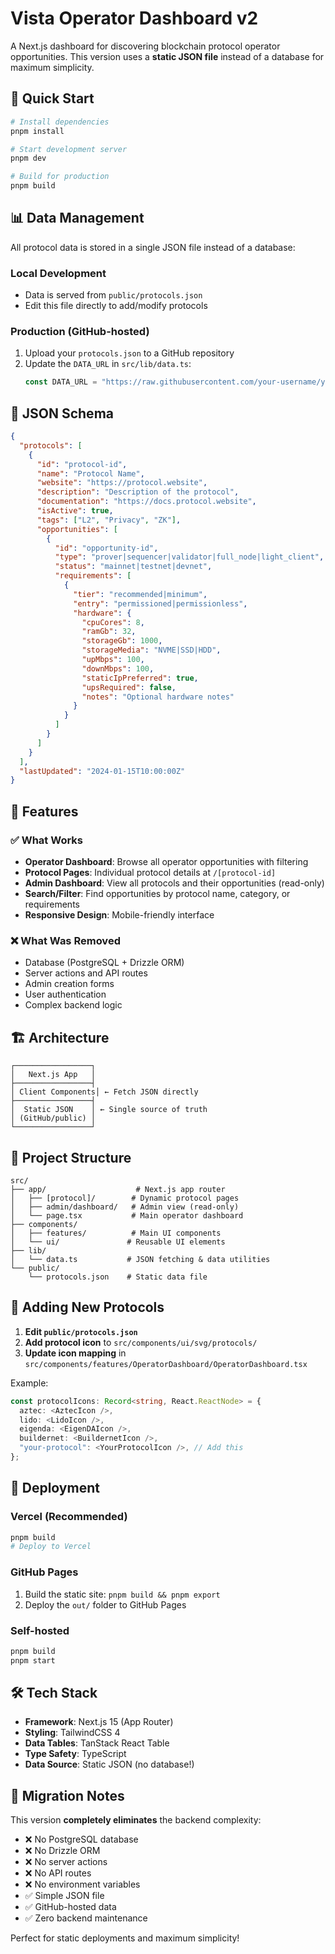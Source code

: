 # Vista Operator Dashboard v2

A Next.js dashboard for discovering blockchain protocol operator opportunities. This version uses a **static JSON file** instead of a database for maximum simplicity.

## 🚀 Quick Start

```bash
# Install dependencies
pnpm install

# Start development server
pnpm dev

# Build for production
pnpm build
```

## 📊 Data Management

All protocol data is stored in a single JSON file instead of a database:

### Local Development
- Data is served from `public/protocols.json`
- Edit this file directly to add/modify protocols

### Production (GitHub-hosted)
1. Upload your `protocols.json` to a GitHub repository
2. Update the `DATA_URL` in `src/lib/data.ts`:
   ```typescript
   const DATA_URL = "https://raw.githubusercontent.com/your-username/your-repo/main/protocols.json";
   ```

## 📝 JSON Schema

```json
{
  "protocols": [
    {
      "id": "protocol-id",
      "name": "Protocol Name",
      "website": "https://protocol.website",
      "description": "Description of the protocol",
      "documentation": "https://docs.protocol.website",
      "isActive": true,
      "tags": ["L2", "Privacy", "ZK"],
      "opportunities": [
        {
          "id": "opportunity-id",
          "type": "prover|sequencer|validator|full_node|light_client",
          "status": "mainnet|testnet|devnet",
          "requirements": [
            {
              "tier": "recommended|minimum",
              "entry": "permissioned|permissionless",
              "hardware": {
                "cpuCores": 8,
                "ramGb": 32,
                "storageGb": 1000,
                "storageMedia": "NVME|SSD|HDD",
                "upMbps": 100,
                "downMbps": 100,
                "staticIpPreferred": true,
                "upsRequired": false,
                "notes": "Optional hardware notes"
              }
            }
          ]
        }
      ]
    }
  ],
  "lastUpdated": "2024-01-15T10:00:00Z"
}
```

## 🎯 Features

### ✅ What Works
- **Operator Dashboard**: Browse all operator opportunities with filtering
- **Protocol Pages**: Individual protocol details at `/[protocol-id]`
- **Admin Dashboard**: View all protocols and their opportunities (read-only)
- **Search/Filter**: Find opportunities by protocol name, category, or requirements
- **Responsive Design**: Mobile-friendly interface

### ❌ What Was Removed
- Database (PostgreSQL + Drizzle ORM)
- Server actions and API routes
- Admin creation forms
- User authentication
- Complex backend logic

## 🏗️ Architecture

```
┌─────────────────┐
│   Next.js App   │
├─────────────────┤
│ Client Components│ ← Fetch JSON directly
├─────────────────┤
│  Static JSON    │ ← Single source of truth
│ (GitHub/public) │
└─────────────────┘
```

## 📁 Project Structure

```
src/
├── app/                    # Next.js app router
│   ├── [protocol]/        # Dynamic protocol pages
│   ├── admin/dashboard/   # Admin view (read-only)
│   └── page.tsx           # Main operator dashboard
├── components/
│   ├── features/          # Main UI components
│   └── ui/               # Reusable UI elements
├── lib/
│   └── data.ts           # JSON fetching & data utilities
└── public/
    └── protocols.json    # Static data file
```

## 🔧 Adding New Protocols

1. **Edit `public/protocols.json`**
2. **Add protocol icon** to `src/components/ui/svg/protocols/`
3. **Update icon mapping** in `src/components/features/OperatorDashboard/OperatorDashboard.tsx`

Example:
```typescript
const protocolIcons: Record<string, React.ReactNode> = {
  aztec: <AztecIcon />,
  lido: <LidoIcon />,
  eigenda: <EigenDAIcon />,
  buildernet: <BuildernetIcon />,
  "your-protocol": <YourProtocolIcon />, // Add this
};
```

## 🚀 Deployment

### Vercel (Recommended)
```bash
pnpm build
# Deploy to Vercel
```

### GitHub Pages
1. Build the static site: `pnpm build && pnpm export`
2. Deploy the `out/` folder to GitHub Pages

### Self-hosted
```bash
pnpm build
pnpm start
```

## 🛠️ Tech Stack

- **Framework**: Next.js 15 (App Router)
- **Styling**: TailwindCSS 4
- **Data Tables**: TanStack React Table
- **Type Safety**: TypeScript
- **Data Source**: Static JSON (no database!)

## 🔄 Migration Notes

This version **completely eliminates** the backend complexity:
- ❌ No PostgreSQL database
- ❌ No Drizzle ORM
- ❌ No server actions
- ❌ No API routes
- ❌ No environment variables
- ✅ Simple JSON file
- ✅ GitHub-hosted data
- ✅ Zero backend maintenance

Perfect for static deployments and maximum simplicity!

